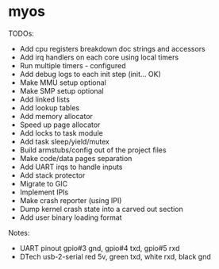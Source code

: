 # myos

TODOs:
- Add cpu registers breakdown doc strings and accessors
- Add irq handlers on each core using local timers
- Run multiple timers - configured
- Add debug logs to each init step (init... OK)
- Make MMU setup optional
- Make SMP setup optional
- Add linked lists
- Add lookup tables
- Add memory allocator
- Speed up page allocator
- Add locks to task module
- Add task sleep/yield/mutex
- Build armstubs/config out of the project files
- Make code/data pages separation
- Add UART irqs to handle inputs
- Add stack protector
- Migrate to GIC
- Implement IPIs
- Make crash reporter (using IPI)
- Dump kernel crash state into a carved out section
- Add user binary loading format

Notes:
- UART pinout gpio#3 gnd, gpio#4 txd, gpio#5 rxd
- DTech usb-2-serial red 5v, green txd, white rxd, black gnd
